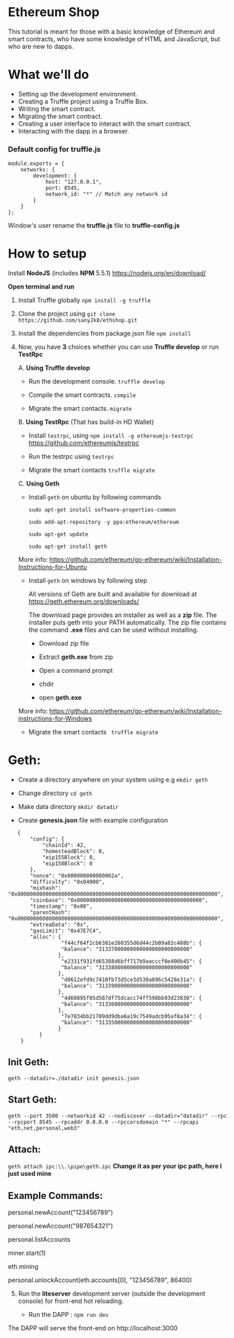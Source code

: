 # Ethereum Shop

This tutorial is meant for those with a basic knowledge of Ethereum and smart contracts, who have some knowledge of HTML and JavaScript, but who are new to dapps.

# What we'll do

- Setting up the development environment.
- Creating a Truffle project using a Truffle Box.
- Writing the smart contract.
- Migrating the smart contract.
- Creating a user interface to interact with the smart contract.
- Interacting with the dapp in a browser.

### Default config for truffle.js

```
module.exports = {
    networks: {
        development: {
            host: "127.0.0.1",
            port: 8545,
            network_id: "*" // Match any network id
        }
    }
};
```
Window's user rename the **truffle.js** file to **truffle-config.js**

# How to setup

Install **NodeJS** (includes **NPM** 5.5.1) https://nodejs.org/en/download/

**Open terminal and run** 

1. Install Truffle globally ``npm install -g truffle``

2. Clone the project using ``git clone https://github.com/sany2k8/ethshop.git``

3. Install the dependencies from package.json file ``npm install`` 

4. Now, you have **3** choices whether you can use **Truffle develop** or run **TestRpc**

   A. **Using Truffle develop**

    - Run the development console. `truffle develop`

    - Compile the smart contracts. ``compile``
 
    - Migrate the smart contacts. ``migrate``

   B. **Using TestRpc** (That has build-in HD Wallet)

    - Install ``testrpc``, using ``npm install -g ethereumjs-testrpc`` https://github.com/ethereumjs/testrpc

    - Run the testrpc using ``testrpc``

    - Migrate the smart contacts ``truffle migrate``

   C. **Using Geth** 

    - Install ``geth`` on ubuntu by following commands

        ``sudo apt-get install software-properties-common``
    
        ``sudo add-apt-repository -y ppa:ethereum/ethereum``
    
        ``sudo apt-get update``
    
        ``sudo apt-get install geth``

   More info: https://github.com/ethereum/go-ethereum/wiki/Installation-Instructions-for-Ubuntu

    - Install ``geth`` on windows by following step
        
        All versions of Geth are built and available for download at https://geth.ethereum.org/downloads/

        The download page provides an installer as well as a **zip** file. The installer puts geth into your PATH automatically. The zip file contains the command **.exe** files and can be used without installing.

        - Download zip file
        
        - Extract **geth.exe** from zip
        
        - Open a command prompt
        
        - chdir
        
        - open **geth.exe**

   More info: https://github.com/ethereum/go-ethereum/wiki/Installation-instructions-for-Windows
  
    - Migrate the smart contacts `` truffle migrate``
    
# Geth:

   - Create a directory anywhere on your system using e.g ``mkdir geth``
 
   - Change directory ``cd geth``
 
   - Make data directory ``mkdir datadir``
 
   - Create **genesis.json** file with example configuration
 
 ```
    {
        "config": {
            "chainId": 42,
            "homesteadBlock": 0,
            "eip155Block": 0,
            "eip158Block": 0
        },
        "nonce": "0x000000000000002a",
        "difficulty": "0x04000",
        "mixhash": "0x0000000000000000000000000000000000000000000000000000000000000000",
        "coinbase": "0x0000000000000000000000000000000000000000",
        "timestamp": "0x00",
        "parentHash": "0x0000000000000000000000000000000000000000000000000000000000000000",
        "extreaData": "0x",
        "gasLimit": "0x47E7C4",
        "alloc": {
                  "f44cf64f2cb6381e260355d6d44c2b09a82c488b": {
                  "balance": "31337000000000000000000000000"
                 },
                  "e2331f931fd65388d6bff717b9aacccf0e400b45": {
                  "balance": "31338000000000000000000000000"
                 },
                  "d0612efd9c7410fb73d5ce3d530a896c5428e31a": {
                  "balance": "31339000000000000000000000000"
                 },
                  "4d60895f05d587df75dcacc74ff598bb93d23830": {
                  "balance": "31336000000000000000000000000"
                 },
                  "7e7034bb21709dd9dba6a19c7549adcb95af8a34": {
                  "balance": "31335000000000000000000000000"
                 }
           }
     }

 ```
    
## Init Geth:

``geth --datadir=./datadir init genesis.json``

## Start Geth:

``geth --port 3500 --networkid 42 --nodiscover --datadir="datadir" --rpc --rpcport 8545 --rpcaddr 0.0.0.0 --rpccorsdomain "*" --rpcapi "eth,net,personal,web3"``

## Attach:

``geth attach ipc:\\.\pipe\geth.ipc`` **Change it as per your ipc path, here I just used mine**

## Example Commands:

 personal.newAccount("123456789")

 personal.newAccount("987654321")

 personal.listAccounts

 miner.start(1)

 eth.mining

 personal.unlockAccount(eth.accounts[0], "123456789", 86400)    
    

5. Run the **liteserver** development server (outside the development console) for front-end hot reloading.

    - Run the DAPP : ``npm run dev``

The DAPP will serve the front-end on http://localhost:3000